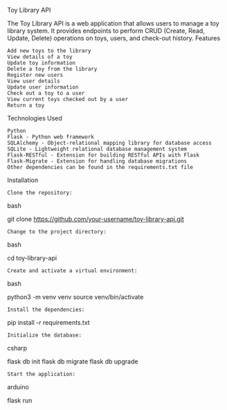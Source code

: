 Toy Library API

The Toy Library API is a web application that allows users to manage a toy library system. It provides endpoints to perform CRUD (Create, Read, Update, Delete) operations on toys, users, and check-out history.
Features

    Add new toys to the library
    View details of a toy
    Update toy information
    Delete a toy from the library
    Register new users
    View user details
    Update user information
    Check out a toy to a user
    View current toys checked out by a user
    Return a toy

Technologies Used

    Python
    Flask - Python web framework
    SQLAlchemy - Object-relational mapping library for database access
    SQLite - Lightweight relational database management system
    Flask-RESTful - Extension for building RESTful APIs with Flask
    Flask-Migrate - Extension for handling database migrations
    Other dependencies can be found in the requirements.txt file

Installation

    Clone the repository:

bash

git clone https://github.com/your-username/toy-library-api.git

    Change to the project directory:

bash

cd toy-library-api

    Create and activate a virtual environment:

bash

python3 -m venv venv
source venv/bin/activate

    Install the dependencies:

pip install -r requirements.txt

    Initialize the database:

csharp

flask db init
flask db migrate
flask db upgrade

    Start the application:

arduino

flask run
